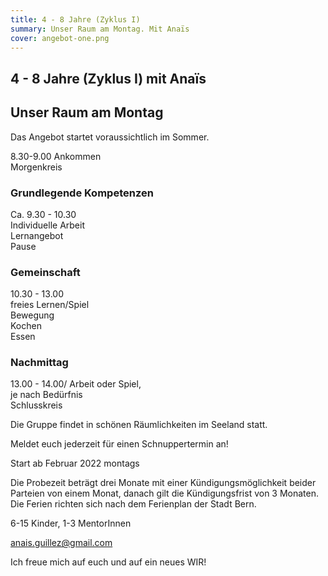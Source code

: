 ```yaml
---
title: 4 - 8 Jahre (Zyklus I)
summary: Unser Raum am Montag. Mit Anaïs
cover: angebot-one.png
---
```


## 4 - 8 Jahre (Zyklus I) mit Anaïs

## Unser Raum am Montag

Das Angebot startet voraussichtlich im Sommer.

8.30-9.00 Ankommen  
Morgenkreis

### Grundlegende Kompetenzen

Ca. 9.30 - 10.30\
Individuelle Arbeit\
Lernangebot\
Pause

### Gemeinschaft

10.30 - 13.00\
freies Lernen/Spiel\
Bewegung\
Kochen\
Essen

### Nachmittag

13.00 - 14.00/
Arbeit oder Spiel,\
je nach Bedürfnis\
Schlusskreis

Die Gruppe findet in schönen Räumlichkeiten im Seeland statt.

Meldet euch jederzeit für einen Schnuppertermin an!

Start ab Februar 2022 montags

Die Probezeit beträgt drei Monate mit einer Kündigungsmöglichkeit beider Parteien von einem Monat, danach gilt die Kündigungsfrist von 3 Monaten. Die Ferien richten sich nach dem Ferienplan der Stadt Bern.

6-15 Kinder, 1-3 MentorInnen

[anais.guillez@gmail.com](anais.guillez@gmail.com)

Ich freue mich auf euch und auf ein neues WIR!
